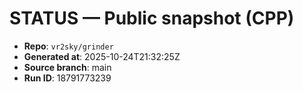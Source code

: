 # STATUS — Public snapshot (CPP)

- **Repo**: `vr2sky/grinder`
- **Generated at**: 2025-10-24T21:32:25Z
- **Source branch**: main
- **Run ID**: 18791773239

